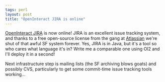 ```yaml
---
tags: perl
layout: post
title: "OpenInteract JIRA is online"
---
```




<a href="http://jira.openinteract.org/">OpenInteract JIRA</a> is now online! JIRA is an excellent issue tracking system, and thanks to a free open-source license from the gang at <a href="http://www.atlassian.com/">Atlassian</a> we're shut of that awful SF system forever. Yes, JIRA is in Java, but it's a tool so who cares what language it's in? Write me a comparable one using OI2 and I'll deploy it in a second!

<p>Next infrastructure step is mailing lists (the SF archiving blows goats) and possibly CVS, particularly to get some commit-time issue tracking tools working...</p>


